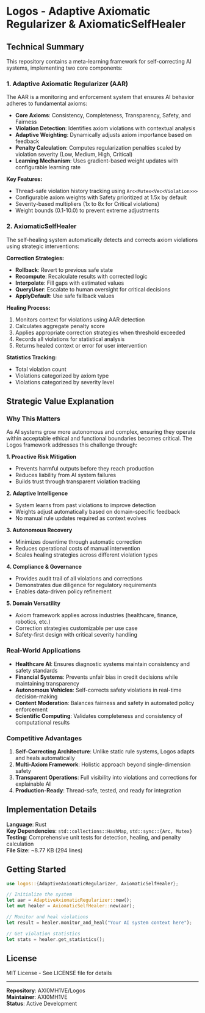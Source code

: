 # Logos - Adaptive Axiomatic Regularizer & AxiomaticSelfHealer

## Technical Summary

This repository contains a meta-learning framework for self-correcting AI systems, implementing two core components:

### 1. Adaptive Axiomatic Regularizer (AAR)

The AAR is a monitoring and enforcement system that ensures AI behavior adheres to fundamental axioms:

- **Core Axioms**: Consistency, Completeness, Transparency, Safety, and Fairness
- **Violation Detection**: Identifies axiom violations with contextual analysis
- **Adaptive Weighting**: Dynamically adjusts axiom importance based on feedback
- **Penalty Calculation**: Computes regularization penalties scaled by violation severity (Low, Medium, High, Critical)
- **Learning Mechanism**: Uses gradient-based weight updates with configurable learning rate

**Key Features:**
- Thread-safe violation history tracking using `Arc<Mutex<Vec<Violation>>>`
- Configurable axiom weights with Safety prioritized at 1.5x by default
- Severity-based multipliers (1x to 8x for Critical violations)
- Weight bounds (0.1-10.0) to prevent extreme adjustments

### 2. AxiomaticSelfHealer

The self-healing system automatically detects and corrects axiom violations using strategic interventions:

**Correction Strategies:**
- **Rollback**: Revert to previous safe state
- **Recompute**: Recalculate results with corrected logic
- **Interpolate**: Fill gaps with estimated values
- **QueryUser**: Escalate to human oversight for critical decisions
- **ApplyDefault**: Use safe fallback values

**Healing Process:**
1. Monitors context for violations using AAR detection
2. Calculates aggregate penalty score
3. Applies appropriate correction strategies when threshold exceeded
4. Records all violations for statistical analysis
5. Returns healed context or error for user intervention

**Statistics Tracking:**
- Total violation count
- Violations categorized by axiom type
- Violations categorized by severity level

## Strategic Value Explanation

### Why This Matters

As AI systems grow more autonomous and complex, ensuring they operate within acceptable ethical and functional boundaries becomes critical. The Logos framework addresses this challenge through:

**1. Proactive Risk Mitigation**
- Prevents harmful outputs before they reach production
- Reduces liability from AI system failures
- Builds trust through transparent violation tracking

**2. Adaptive Intelligence**
- System learns from past violations to improve detection
- Weights adjust automatically based on domain-specific feedback
- No manual rule updates required as context evolves

**3. Autonomous Recovery**
- Minimizes downtime through automatic correction
- Reduces operational costs of manual intervention
- Scales healing strategies across different violation types

**4. Compliance & Governance**
- Provides audit trail of all violations and corrections
- Demonstrates due diligence for regulatory requirements
- Enables data-driven policy refinement

**5. Domain Versatility**
- Axiom framework applies across industries (healthcare, finance, robotics, etc.)
- Correction strategies customizable per use case
- Safety-first design with critical severity handling

### Real-World Applications

- **Healthcare AI**: Ensures diagnostic systems maintain consistency and safety standards
- **Financial Systems**: Prevents unfair bias in credit decisions while maintaining transparency
- **Autonomous Vehicles**: Self-corrects safety violations in real-time decision-making
- **Content Moderation**: Balances fairness and safety in automated policy enforcement
- **Scientific Computing**: Validates completeness and consistency of computational results

### Competitive Advantages

1. **Self-Correcting Architecture**: Unlike static rule systems, Logos adapts and heals automatically
2. **Multi-Axiom Framework**: Holistic approach beyond single-dimension safety
3. **Transparent Operations**: Full visibility into violations and corrections for explainable AI
4. **Production-Ready**: Thread-safe, tested, and ready for integration

## Implementation Details

**Language**: Rust  
**Key Dependencies**: `std::collections::HashMap`, `std::sync::{Arc, Mutex}`  
**Testing**: Comprehensive unit tests for detection, healing, and penalty calculation  
**File Size**: ~8.77 KB (294 lines)

## Getting Started

```rust
use logos::{AdaptiveAxiomaticRegularizer, AxiomaticSelfHealer};

// Initialize the system
let aar = AdaptiveAxiomaticRegularizer::new();
let mut healer = AxiomaticSelfHealer::new(aar);

// Monitor and heal violations
let result = healer.monitor_and_heal("Your AI system context here");

// Get violation statistics
let stats = healer.get_statistics();
```

## License

MIT License - See LICENSE file for details

---

**Repository**: AXI0MH1VE/Logos  
**Maintainer**: AXI0MH1VE  
**Status**: Active Development
